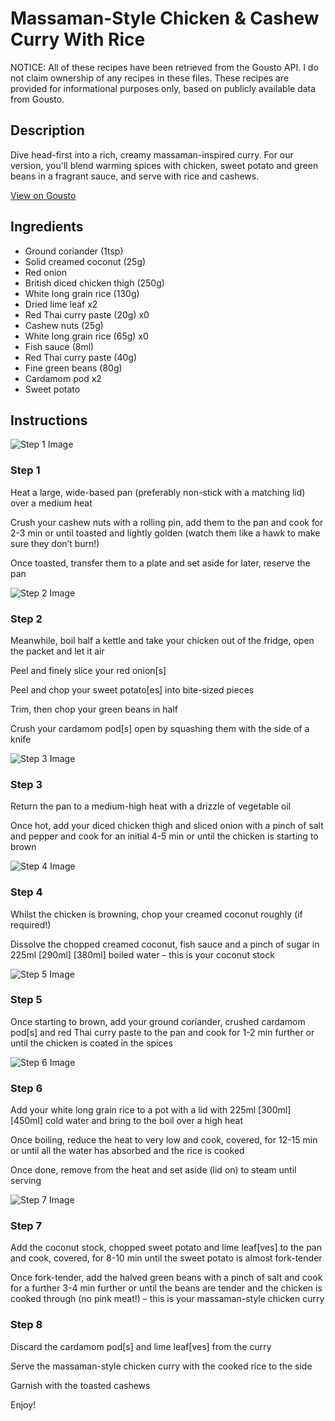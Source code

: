 # Massaman-Style Chicken & Cashew Curry With Rice

NOTICE: All of these recipes have been retrieved from the Gousto API. I do not claim ownership of any recipes in these files. These recipes are provided for informational purposes only, based on publicly available data from Gousto.

## Description

Dive head-first into a rich, creamy massaman-inspired curry. For our version, you'll blend warming spices with chicken, sweet potato and green beans in a fragrant sauce, and serve with rice and cashews.

[View on Gousto](https://www.gousto.co.uk/recipes/cookbook/chicken-cashew-massaman-style-curry)

## Ingredients

- Ground coriander (1tsp)
- Solid creamed coconut (25g)
- Red onion
- British diced chicken thigh (250g)
- White long grain rice (130g)
- Dried lime leaf x2
- Red Thai curry paste (20g) x0
- Cashew nuts (25g)
- White long grain rice (65g) x0
- Fish sauce (8ml)
- Red Thai curry paste (40g)
- Fine green beans (80g)
- Cardamom pod x2
- Sweet potato

## Instructions

![Step 1 Image](https://production-media.gousto.co.uk/cms/recipe-step-image/step-1-1729075845555-x200.jpg)

### Step 1

Heat a large, wide-based pan (preferably non-stick with a matching lid) over a medium heat

Crush your cashew nuts with a rolling pin, add them to the pan and cook for 2-3 min or until toasted and lightly golden (watch them like a hawk to make sure they don’t burn!)

Once toasted, transfer them to a plate and set aside for later, reserve the pan

![Step 2 Image](https://production-media.gousto.co.uk/cms/recipe-step-image/step-2-1729075862870-x200.jpg)

### Step 2

Meanwhile, boil half a kettle and take your chicken out of the fridge, open the packet and let it air

Peel and finely slice your red onion[s]

Peel and chop your sweet potato[es] into bite-sized pieces

Trim, then chop your green beans in half

Crush your cardamom pod[s] open by squashing them with the side of a knife

![Step 3 Image](https://production-media.gousto.co.uk/cms/recipe-step-image/step-3-1729075872239-x200.jpg)

### Step 3

Return the pan to a medium-high heat with a drizzle of vegetable oil

Once hot, add your diced chicken thigh and sliced onion with a pinch of salt and pepper and cook for an initial 4-5 min or until the chicken is starting to brown

![Step 4 Image](https://production-media.gousto.co.uk/cms/recipe-step-image/step-4-1729075881178-x200.jpg)

### Step 4

Whilst the chicken is browning, chop your creamed coconut roughly (if required!)

Dissolve the chopped creamed coconut, fish sauce and a pinch of sugar in 225ml <span class="text-purple">[290ml]</span> <span class="text-danger">[380ml]</span> boiled water – this is your coconut stock

![Step 5 Image](https://production-media.gousto.co.uk/cms/recipe-step-image/step-5-1729075887598-x200.jpg)

### Step 5

Once starting to brown, add your ground coriander, crushed cardamom pod[s] and red Thai curry paste to the pan and cook for 1-2 min further or until the chicken is coated in the spices

![Step 6 Image](https://production-media.gousto.co.uk/cms/recipe-step-image/step-6-1729075893039-x200.jpg)

### Step 6

Add your white long grain rice to a pot with a lid with 225ml <span class="text-purple">[300ml]</span> <span class="text-danger">[450ml]</span> cold water and bring to the boil over a high heat

Once boiling, reduce the heat to very low and cook, covered, for 12-15 min or until all the water has absorbed and the rice is cooked

Once done, remove from the heat and set aside (lid on) to steam until serving

![Step 7 Image](https://production-media.gousto.co.uk/cms/recipe-step-image/step-7-1729075897192-x200.jpg)

### Step 7

Add the coconut stock, chopped sweet potato and lime leaf[ves] to the pan and cook, covered, for 8-10 min until the sweet potato is almost fork-tender

Once fork-tender, add the halved green beans with a pinch of salt and cook for a further 3-4 min further or until the beans are tender and the chicken is cooked through (no pink meat!) – this is your massaman-style chicken curry

### Step 8

Discard the cardamom pod[s] and lime leaf[ves] from the curry

Serve the massaman-style chicken curry with the cooked rice to the side

Garnish with the toasted cashews

Enjoy!

